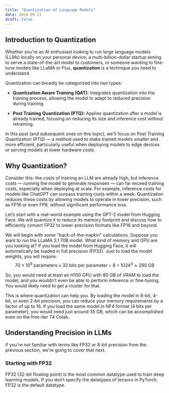 ```yaml
---
title: "Quantization of Language Models"
date: 2024-09-11
draft: false
---
```


## Introduction to Quantization

Whether you're an AI enthusiast looking to run large language models (LLMs) locally on your personal device, a multi-billion-dollar startup aiming to serve a state-of-the-art model to customers, or someone wanting to fine-tune models like LLaMA or Flux, **quantization** is a technique you need to understand.

Quantization can broadly be categorized into two types:

- **Quantization Aware Training (QAT):** Integrates quantization into the training process, allowing the model to adapt to reduced precision during training.

- **Post Training Quantization (PTQ):** Applies quantization after a model is already trained, focusing on reducing its size and inference cost without retraining.

In this post (and subsequent ones on this topic), we'll focus on Post Training Quantization (PTQ) — a method used to make trained models smaller and more efficient, particularly useful when deploying models to edge devices or serving models at lower hardware costs.

## Why Quantization?

Consider this: the costs of training an LLM are already high, but inference costs — running the model to generate responses — can far exceed training costs, especially when deploying at scale. For example, inference costs for models like ChatGPT can surpass training costs within a week. Quantization reduces these costs by allowing models to operate in lower precision, such as FP16 or even FP8, without significant performance loss.

Let’s start with a real-world example using the GPT-2 model from Hugging Face. We will quantize it to reduce its memory footprint and discuss how to efficiently convert FP32 to lower-precision formats like FP16 and beyond.

We will begin with some "back-of-the-napkin" calculations. Suppose you want to run the LLaMA 3.1 70B model. What kind of memory and GPU are you looking at? If you load the model from Hugging Face, it will automatically be loaded in full precision (FP32). Just to load the model weights, you will require:
$$
70 \times 10^9 \text{ parameters} \times 32 \text{ bits per parameter} \div 8 \div 1024^3 \approx 280 \text{ GB}
$$


So, you would need at least an H100 GPU with 80 GB of VRAM to load the model, and you wouldn't even be able to perform inference or fine-tuning. You would likely need to get a cluster for that.

This is where quantization can help you. By loading the model in 8-bit, 4-bit, or even 2-bit precision, you can reduce your memory requirements by a factor of up to 16. If you load the same model in NF4 format (4 bits per parameter), you would need just around 35 GB, which can be accomplished even on the free-tier T4 Colab.

## Understanding Precision in LLMs

If you're not familiar with terms like FP32 or 8-bit precision from the previous section, we're going to cover that next.

### Starting with FP32

FP32 (32-bit floating point) is the most common datatype used to train deep learning models. If you don’t specify the datatypes of tensors in PyTorch, FP32 is the default datatype.

